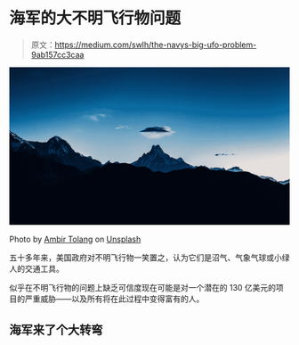# 海军的大不明飞行物问题

> 原文：<https://medium.com/swlh/the-navys-big-ufo-problem-9ab157cc3caa>

![](img/8e953d9c243c6774f5a8d0abf2bf88ec.png)

Photo by [Ambir Tolang](https://unsplash.com/@gorkhe1980?utm_source=unsplash&utm_medium=referral&utm_content=creditCopyText) on [Unsplash](https://unsplash.com/search/photos/ufo?utm_source=unsplash&utm_medium=referral&utm_content=creditCopyText)

五十多年来，美国政府对不明飞行物一笑置之，认为它们是沼气、气象气球或小绿人的交通工具。

似乎在不明飞行物的问题上缺乏可信度现在可能是对一个潜在的 130 亿美元的项目的严重威胁——以及所有将在此过程中变得富有的人。

## 海军来了个大转弯